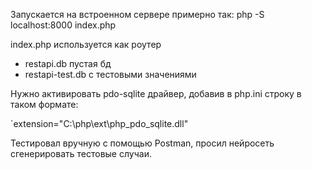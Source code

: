 <p>Запускается на встроенном сервере примерно так: php -S localhost:8000 index.php</p>
<p>index.php используется как роутер</p>
<ul>
  <li>restapi.db пустая бд</li>
  <li>restapi-test.db с тестовыми значениями</li>
</ul>
<p>Нужно активировать pdo-sqlite драйвер, добавив в php.ini строку в таком формате:</p>
<p>`extension="C:\php\ext\php_pdo_sqlite.dll"</p>
<p>Тестировал вручную с помощью Postman, просил нейросеть сгенерировать тестовые случаи.</p>
